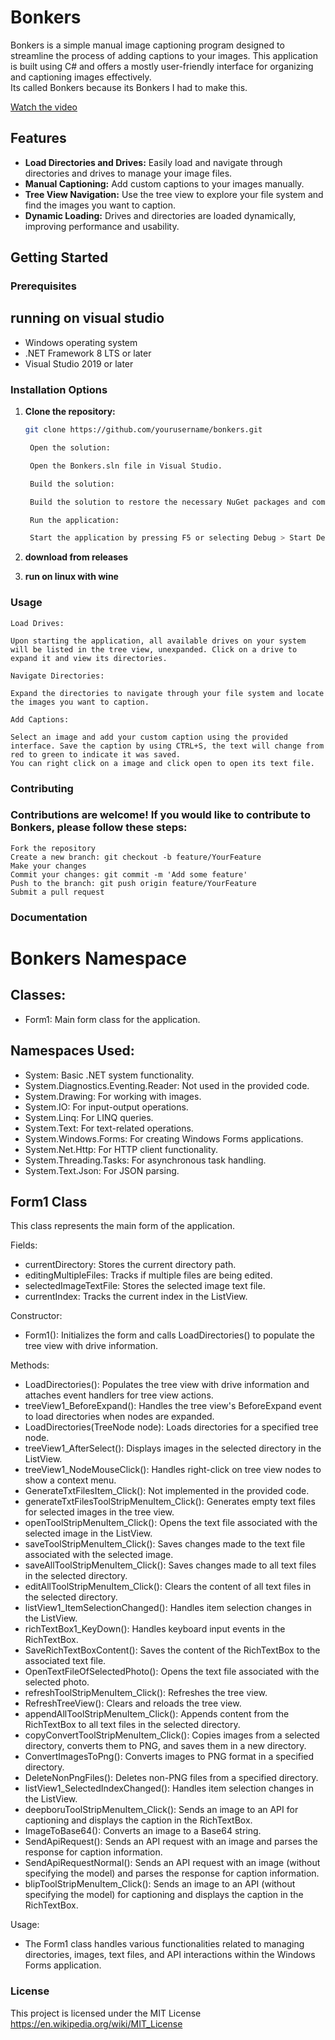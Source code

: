 # Bonkers
Bonkers is a simple manual image captioning program designed to streamline the process of adding captions to your images. This application is built using C# and offers a mostly user-friendly interface for organizing and captioning images effectively.
<br>Its called Bonkers because its Bonkers I had to make this.

[Watch the video](https://files.catbox.moe/44btc6.webm)

## Features

- **Load Directories and Drives:** Easily load and navigate through directories and drives to manage your image files.
- **Manual Captioning:** Add custom captions to your images manually.
- **Tree View Navigation:** Use the tree view to explore your file system and find the images you want to caption.
- **Dynamic Loading:** Drives and directories are loaded dynamically, improving performance and usability.

## Getting Started

### Prerequisites

## running on visual studio
- Windows operating system
- .NET Framework 8 LTS or later
- Visual Studio 2019 or later

### Installation Options

1. **Clone the repository:**

   ```sh
   git clone https://github.com/yourusername/bonkers.git

    Open the solution:

    Open the Bonkers.sln file in Visual Studio.

    Build the solution:

    Build the solution to restore the necessary NuGet packages and compile the project.

    Run the application:

    Start the application by pressing F5 or selecting Debug > Start Debugging.

2. **download from releases**
3. **run on linux with wine**    

### Usage

    Load Drives:

    Upon starting the application, all available drives on your system will be listed in the tree view, unexpanded. Click on a drive to expand it and view its directories.

    Navigate Directories:

    Expand the directories to navigate through your file system and locate the images you want to caption.

    Add Captions:

    Select an image and add your custom caption using the provided interface. Save the caption by using CTRL+S, the text will change from red to green to indicate it was saved.
    You can right click on a image and click open to open its text file.
    

### Contributing

### Contributions are welcome! If you would like to contribute to Bonkers, please follow these steps:

    Fork the repository
    Create a new branch: git checkout -b feature/YourFeature
    Make your changes
    Commit your changes: git commit -m 'Add some feature'
    Push to the branch: git push origin feature/YourFeature
    Submit a pull request

### Documentation

Bonkers Namespace
=================

Classes:
--------
- Form1: Main form class for the application.

Namespaces Used:
----------------
- System: Basic .NET system functionality.
- System.Diagnostics.Eventing.Reader: Not used in the provided code.
- System.Drawing: For working with images.
- System.IO: For input-output operations.
- System.Linq: For LINQ queries.
- System.Text: For text-related operations.
- System.Windows.Forms: For creating Windows Forms applications.
- System.Net.Http: For HTTP client functionality.
- System.Threading.Tasks: For asynchronous task handling.
- System.Text.Json: For JSON parsing.

Form1 Class
-----------
This class represents the main form of the application.

Fields:
- currentDirectory: Stores the current directory path.
- editingMultipleFiles: Tracks if multiple files are being edited.
- selectedImageTextFile: Stores the selected image text file.
- currentIndex: Tracks the current index in the ListView.

Constructor:
- Form1(): Initializes the form and calls LoadDirectories() to populate the tree view with drive information.

Methods:
- LoadDirectories(): Populates the tree view with drive information and attaches event handlers for tree view actions.
- treeView1_BeforeExpand(): Handles the tree view's BeforeExpand event to load directories when nodes are expanded.
- LoadDirectories(TreeNode node): Loads directories for a specified tree node.
- treeView1_AfterSelect(): Displays images in the selected directory in the ListView.
- treeView1_NodeMouseClick(): Handles right-click on tree view nodes to show a context menu.
- GenerateTxtFilesItem_Click(): Not implemented in the provided code.
- generateTxtFilesToolStripMenuItem_Click(): Generates empty text files for selected images in the tree view.
- openToolStripMenuItem_Click(): Opens the text file associated with the selected image in the ListView.
- saveToolStripMenuItem_Click(): Saves changes made to the text file associated with the selected image.
- saveAllToolStripMenuItem_Click(): Saves changes made to all text files in the selected directory.
- editAllToolStripMenuItem_Click(): Clears the content of all text files in the selected directory.
- listView1_ItemSelectionChanged(): Handles item selection changes in the ListView.
- richTextBox1_KeyDown(): Handles keyboard input events in the RichTextBox.
- SaveRichTextBoxContent(): Saves the content of the RichTextBox to the associated text file.
- OpenTextFileOfSelectedPhoto(): Opens the text file associated with the selected photo.
- refreshToolStripMenuItem_Click(): Refreshes the tree view.
- RefreshTreeView(): Clears and reloads the tree view.
- appendAllToolStripMenuItem_Click(): Appends content from the RichTextBox to all text files in the selected directory.
- copyConvertToolStripMenuItem_Click(): Copies images from a selected directory, converts them to PNG, and saves them in a new directory.
- ConvertImagesToPng(): Converts images to PNG format in a specified directory.
- DeleteNonPngFiles(): Deletes non-PNG files from a specified directory.
- listView1_SelectedIndexChanged(): Handles item selection changes in the ListView.
- deepboruToolStripMenuItem_Click(): Sends an image to an API for captioning and displays the caption in the RichTextBox.
- ImageToBase64(): Converts an image to a Base64 string.
- SendApiRequest(): Sends an API request with an image and parses the response for caption information.
- SendApiRequestNormal(): Sends an API request with an image (without specifying the model) and parses the response for caption information.
- blipToolStripMenuItem_Click(): Sends an image to an API (without specifying the model) for captioning and displays the caption in the RichTextBox.

Usage:
- The Form1 class handles various functionalities related to managing directories, images, text files, and API interactions within the Windows Forms application.


### License

This project is licensed under the MIT License https://en.wikipedia.org/wiki/MIT_License